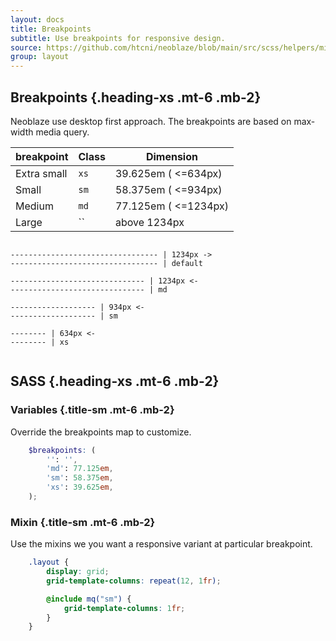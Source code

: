 ```yaml
---
layout: docs
title: Breakpoints
subtitle: Use breakpoints for responsive design.
source: https://github.com/htcni/neoblaze/blob/main/src/scss/helpers/mixins/_breakpoints.scss
group: layout
---
```


## Breakpoints {.heading-xs .mt-6 .mb-2}

Neoblaze use desktop first approach. The breakpoints are based on max-width media query. 

breakpoint | Class | Dimension
--- | --- | --- |
Extra small | `xs` | 39.625em ( <=634px)
Small       | `sm` | 58.375em ( <=934px)
Medium      | `md` | 77.125em ( <=1234px)
Large       | ``   | above 1234px


``` text

--------------------------------- | 1234px ->
--------------------------------- | default

------------------------------ | 1234px <-
------------------------------ | md

------------------- | 934px <-
------------------- | sm

-------- | 634px <-
-------- | xs
				
``` 

## SASS {.heading-xs .mt-6 .mb-2}

###  Variables {.title-sm .mt-6 .mb-2}

Override the breakpoints map to customize. 

```  scss
	$breakpoints: (
		'': '',
		'md': 77.125em,
		'sm': 58.375em,
		'xs': 39.625em,
	);

``` 


###  Mixin {.title-sm .mt-6 .mb-2}

Use the mixins we you want a responsive variant at particular breakpoint.

```  scss
	.layout {
		display: grid;
		grid-template-columns: repeat(12, 1fr);

		@include mq("sm") {
			grid-template-columns: 1fr;
		}
	}

``` 